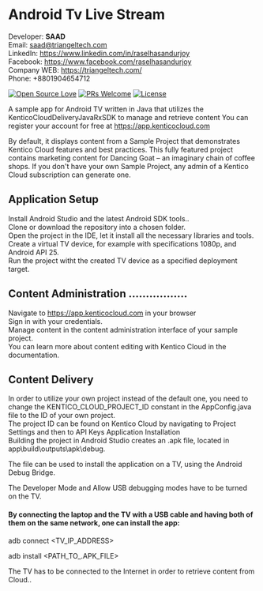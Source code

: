 # Android Tv Live Stream

Developer: <b>SAAD</b> <br>
Email: saad@triangeltech.com<br>
LinkedIn: https://www.linkedin.com/in/raselhasandurjoy<br>
Facebook: https://www.facebook.com/raselhasandurjoy<br>
Company WEB: https://triangeltech.com/ <br>
Phone: +8801904654712<br>

[![Open Source Love](https://badges.frapsoft.com/os/v2/open-source.svg?v=102)](https://github.com/raselhasandurjoy/Android-TV-Live-Stream)
[![PRs Welcome](https://img.shields.io/badge/PRs-welcome-brightgreen.svg?style=flat-square)](http://makeapullrequest.com)
[![License](https://img.shields.io/badge/License-Apache%202.0-blue.svg)](https://opensource.org/licenses/Apache-2.0)

A sample app for Android TV written in Java that utilizes the KenticoCloudDeliveryJavaRxSDK to manage and retrieve content You can register your account for free at https://app.kenticocloud.com

By default, it displays content from a Sample Project that demonstrates Kentico Cloud features and best practices. This fully featured project contains marketing content for Dancing Goat – an imaginary chain of coffee shops. If you don't have your own Sample Project, any admin of a Kentico Cloud subscription can generate one.

## Application Setup
Install Android Studio and the latest Android SDK tools..<br>
Clone or download the repository into a chosen folder.<br>
Open the project in the IDE, let it install all the necessary libraries and tools.<br>
Create a virtual TV device, for example with specifications 1080p, and Android API 25.<br>
Run the project witht the created TV device as a specified deployment target.<br>

## Content Administration .................
Navigate to https://app.kenticocloud.com in your browser<br>
Sign in with your credentials.<br>
Manage content in the content administration interface of your sample project.<br>
You can learn more about content editing with Kentico Cloud in the documentation.<br>

## Content Delivery
In order to utilize your own project instead of the default one, you need to change the KENTICO_CLOUD_PROJECT_ID constant in the AppConfig.java file to the ID of your own project.<br>
The project ID can be found on Kentico Cloud by navigating to Project Settings and then to API Keys
Application Installation<br>
Building the project in Android Studio creates an .apk file, located in app\build\outputs\apk\debug.<br>

The file can be used to install the application on a TV, using the Android Debug Bridge.<br>

The Developer Mode and Allow USB debugging modes have to be turned on the TV.<br>

#### By connecting the laptop and the TV with a USB cable and having both of them on the same network, one can install the app:

adb connect <TV_IP_ADDRESS><br>

adb install <PATH_TO_.APK_FILE><br>

The TV has to be connected to the Internet in order to retrieve content from Cloud..

